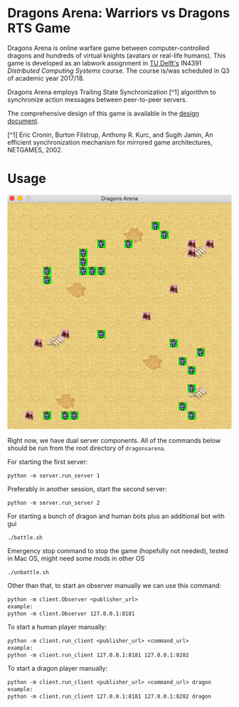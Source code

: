 # Dragons Arena: Warriors vs Dragons RTS Game

Dragons Arena is online warfare game between computer-controlled dragons and hundreds of virtual knights (avatars or real-life humans).
This game is developed as an labwork assignment in [TU Delft's](https://www.tudelft.nl/) IN4391 *Distributed Computing Systems* course. The course is/was scheduled in Q3 of academic year 2017/18.

Dragons Arena employs Trailing State Synchronization [^1] algorithm to synchronize action messages between peer-to-peer servers.

The comprehensive design of this game is available in the [design document](DESIGN.md).

[^1] Eric Cronin, Burton Filstrup, Anthony R. Kurc, and Sugih Jamin, An efficient synchronization mechanism for mirrored game architectures, NETGAMES, 2002.

# Usage

![Screenshot of Dragons Arena](img/da_screenshot.png)

Right now, we have dual server components.
All of the commands below should be run from the root directory of `dragonsarena`.


For starting the first server:

```
python -m server.run_server 1
```

Preferably in another session, start the second server:

```
python -m server.run_server 2
```

For starting a bunch of dragon and human bots plus an additional bot with gui

```
./battle.sh
```

Emergency stop command to stop the game (hopefully not needed), tested in Mac OS, might need some mods in other OS

```
./unbattle.sh
```

Other than that, to start an observer manually we can use this command:

```
python -m client.Observer <publisher_url>
example:
python -m client.Observer 127.0.0.1:8181
```

To start a human player manually:

```
python -m client.run_client <publisher_url> <command_url>
example:
python -m client.run_client 127.0.0.1:8181 127.0.0.1:8282
```

To start a dragon player manually:

```
python -m client.run_client <publisher_url> <command_url> dragon
example:
python -m client.run_client 127.0.0.1:8181 127.0.0.1:8282 dragon
```
